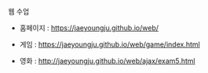   웹 수업
- 홈페이지 :  https://jaeyoungju.github.io/web/

- 게임 : https://jaeyoungju.github.io/web/game/index.html

- 영화 : http://jaeyoungju.github.io/web/ajax/exam5.html
